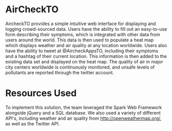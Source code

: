 # AirCheckTO
AircheckTO provides a simple intuitive web interface for displaying and logging crowd-sourced data. Users have the ability to fill out an easy-to-use form describing their symptoms, which is integrated with other data from users around the world. This data is then used to populate a heat map which displays weather and air quality at any location worldwide.
Users also have the ability to tweet at @AircheckAppsTO, including their symptoms and a hashtag of their current location. This information is then added to the existing data set and displayed on the heat map. The quality of air in major city centers worldwide is continuously monitored, and unsafe levels of pollutants are reported through the twitter account.

# Resources Used
To implement this solution, the team leveraged the Spark Web Framework alongside jQuery and a SQL database. We also used a variety of different API's, including weather and air quality from http://openweathermap.org/, as well as the Twitter API.

